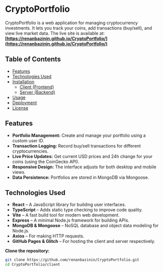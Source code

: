 # CryptoPortfolio

CryptoPortfolio is a web application for managing cryptocurrency investments. It lets you track your coins, add transactions (buy/sell), and view live market data. The live site is available at:  
**[https://renanbazinin.github.io/CryptoPortfolio/](https://renanbazinin.github.io/CryptoPortfolio/)**

## Table of Contents

- [Features](#features)
- [Technologies Used](#technologies-used)
- [Installation](#installation)
  - [Client (Frontend)](#client-frontend)
  - [Server (Backend)](#server-backend)
- [Usage](#usage)
- [Deployment](#deployment)
- [License](#license)

## Features

- **Portfolio Management:** Create and manage your portfolio using a custom user ID.
- **Transaction Logging:** Record buy/sell transactions for different cryptocurrencies.
- **Live Price Updates:** Get current USD prices and 24h change for your coins (using the CoinGecko API).
- **Responsive Design:** The interface adjusts for both desktop and mobile views.
- **Data Persistence:** Portfolios are stored in MongoDB via Mongoose.

## Technologies Used

- **React** – A JavaScript library for building user interfaces.
- **TypeScript** – Adds static type checking to improve code quality.
- **Vite** – A fast build tool for modern web development.
- **Express** – A minimal Node.js framework for building APIs.
- **MongoDB & Mongoose** – NoSQL database and object data modeling for Node.js.
- **Axios** – For making HTTP requests.
- **GitHub Pages & Glitch** – For hosting the client and server respectively.



**Clone the repository:**

   ```bash
   git clone https://github.com/renanbazinin/CryptoPortfolio.git
   cd CryptoPortfolio/client
  ```

  